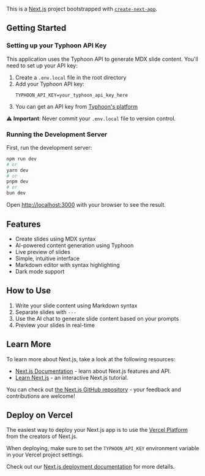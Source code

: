 This is a [Next.js](https://nextjs.org) project bootstrapped with [`create-next-app`](https://nextjs.org/docs/app/api-reference/cli/create-next-app).

## Getting Started

### Setting up your Typhoon API Key

This application uses the Typhoon API to generate MDX slide content. You'll need to set up your API key:

1. Create a `.env.local` file in the root directory
2. Add your Typhoon API key:
   ```
   TYPHOON_API_KEY=your_typhoon_api_key_here
   ```
3. You can get an API key from [Typhoon's platform](https://opentyphoon.ai)

⚠️ **Important**: Never commit your `.env.local` file to version control.

### Running the Development Server

First, run the development server:

```bash
npm run dev
# or
yarn dev
# or
pnpm dev
# or
bun dev
```

Open [http://localhost:3000](http://localhost:3000) with your browser to see the result.

## Features

- Create slides using MDX syntax
- AI-powered content generation using Typhoon
- Live preview of slides
- Simple, intuitive interface
- Markdown editor with syntax highlighting
- Dark mode support

## How to Use

1. Write your slide content using Markdown syntax
2. Separate slides with `---`
3. Use the AI chat to generate slide content based on your prompts
4. Preview your slides in real-time

## Learn More

To learn more about Next.js, take a look at the following resources:

- [Next.js Documentation](https://nextjs.org/docs) - learn about Next.js features and API.
- [Learn Next.js](https://nextjs.org/learn) - an interactive Next.js tutorial.

You can check out [the Next.js GitHub repository](https://github.com/vercel/next.js) - your feedback and contributions are welcome!

## Deploy on Vercel

The easiest way to deploy your Next.js app is to use the [Vercel Platform](https://vercel.com/new?utm_medium=default-template&filter=next.js&utm_source=create-next-app&utm_campaign=create-next-app-readme) from the creators of Next.js.

When deploying, make sure to set the `TYPHOON_API_KEY` environment variable in your Vercel project settings.

Check out our [Next.js deployment documentation](https://nextjs.org/docs/app/building-your-application/deploying) for more details.
